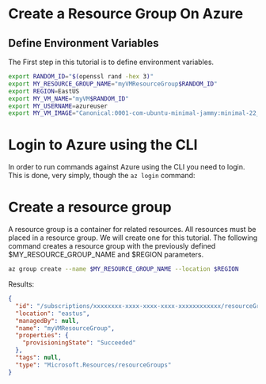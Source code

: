 # Create a Resource Group On Azure

## Define Environment Variables

The First step in this tutorial is to define environment variables.

```bash
export RANDOM_ID="$(openssl rand -hex 3)"
export MY_RESOURCE_GROUP_NAME="myVMResourceGroup$RANDOM_ID"
export REGION=EastUS
export MY_VM_NAME="myVM$RANDOM_ID"
export MY_USERNAME=azureuser
export MY_VM_IMAGE="Canonical:0001-com-ubuntu-minimal-jammy:minimal-22_04-lts-gen2:latest"
```

# Login to Azure using the CLI

In order to run commands against Azure using the CLI you need to login. This is done, very simply, though the `az login` command:

# Create a resource group

A resource group is a container for related resources. All resources must be placed in a resource group. We will create one for this tutorial. The following command creates a resource group with the previously defined $MY_RESOURCE_GROUP_NAME and $REGION parameters.

```bash
az group create --name $MY_RESOURCE_GROUP_NAME --location $REGION
```

Results:

<!-- expected_similarity=0.3 -->
```json   
{
  "id": "/subscriptions/xxxxxxxx-xxxx-xxxx-xxxx-xxxxxxxxxxxx/resourceGroups/myVMResourceGroup",
  "location": "eastus",
  "managedBy": null,
  "name": "myVMResourceGroup",
  "properties": {
    "provisioningState": "Succeeded"
  },
  "tags": null,
  "type": "Microsoft.Resources/resourceGroups"
}
```
